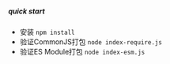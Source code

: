 ##### quick start

- 安装 `npm install`
- 验证CommonJS打包 `node index-require.js`
- 验证ES Module打包 `node index-esm.js`
